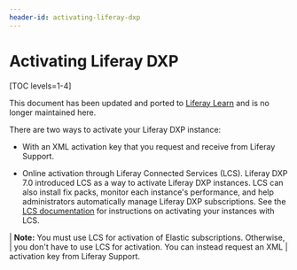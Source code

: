 ```yaml
---
header-id: activating-liferay-dxp
---
```


# Activating Liferay DXP

[TOC levels=1-4]

<aside class="alert alert-info">
  <span class="wysiwyg-color-blue120"> This document has been updated and ported to <a href="https://learn.liferay.com/dxp-7.x/installation-and-upgrades/setting-up-liferay-dxp/activating-liferay-dxp.html">Liferay Learn</a> and is no longer maintained here.</span>
</aside>

There are two ways to activate your Liferay DXP instance: 

-   With an XML activation key that you request and receive from Liferay 
    Support. 

-   Online activation through Liferay Connected Services (LCS). Liferay DXP 7.0 
    introduced LCS as a way to activate Liferay DXP instances. LCS can also 
    install fix packs, monitor each instance's performance, and help 
    administrators automatically manage Liferay DXP subscriptions. See the 
    [LCS documentation](/docs/7-1/deploy/-/knowledge_base/d/managing-liferay-dxp-with-liferay-connected-services) 
    for instructions on activating your instances with LCS. 

| **Note:** You must use LCS for activation of Elastic subscriptions. Otherwise,
| you don't have to use LCS for activation. You can instead request an XML
| activation key from Liferay Support.

